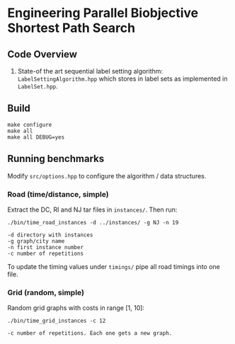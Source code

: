 # Engineering Parallel Biobjective Shortest Path Search

## Code Overview

1. State-of the art sequential label setting algorithm: `LabelSettingAlgorithm.hpp` which stores in label sets as implemented in `LabelSet.hpp`.

## Build
  
    make configure
    make all
    make all DEBUG=yes

## Running benchmarks
Modify `src/options.hpp` to configure the algorithm / data structures.

### Road (time/distance, simple)
Extract the DC, RI and NJ tar files in `instances/`. Then run:

    ./bin/time_road_instances -d ../instances/ -g NJ -n 19

    -d directory with instances
    -g graph/city name
    -n first instance number
    -c number of repetitions

To update the timing values under `timings/` pipe all road timings into one file.

### Grid (random, simple)
Random grid graphs with costs in range [1, 10]:
  
    ./bin/time_grid_instances -c 12

    -c number of repetitions. Each one gets a new graph.

